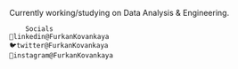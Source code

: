 Currently working/studying on Data Analysis & Engineering.

		Socials
	🔗linkedin@FurkanKovankaya
	🐦twitter@FurkanKovankaya
	📸instagram@FurkanKovankaya

<!---
FurkanKovan/FurkanKovan is a ✨ special ✨ repository because its `README.md` (this file) appears on your GitHub profile.
You can click the Preview link to take a look at your changes.
--->
